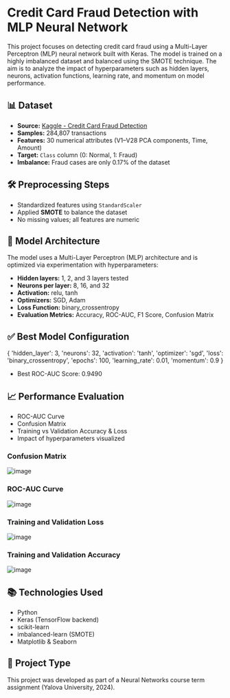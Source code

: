 # Credit Card Fraud Detection with MLP Neural Network

This project focuses on detecting credit card fraud using a Multi-Layer Perceptron (MLP) neural network built with Keras. The model is trained on a highly imbalanced dataset and balanced using the SMOTE technique. The aim is to analyze the impact of hyperparameters such as hidden layers, neurons, activation functions, learning rate, and momentum on model performance.

## 📊 Dataset
- **Source:** [Kaggle - Credit Card Fraud Detection](https://www.kaggle.com/datasets/mlg-ulb/creditcardfraud)
- **Samples:** 284,807 transactions
- **Features:** 30 numerical attributes (V1–V28 PCA components, Time, Amount)
- **Target:** `Class` column (0: Normal, 1: Fraud)
- **Imbalance:** Fraud cases are only 0.17% of the dataset

## 🛠️ Preprocessing Steps

- Standardized features using `StandardScaler`
- Applied **SMOTE** to balance the dataset
- No missing values; all features are numeric

## 🧪 Model Architecture
The model uses a Multi-Layer Perceptron (MLP) architecture and is optimized via experimentation with hyperparameters:
- **Hidden layers:** 1, 2, and 3 layers tested
- **Neurons per layer:** 8, 16, and 32
- **Activation:** relu, tanh
- **Optimizers:** SGD, Adam
- **Loss Function:** binary_crossentropy
- **Evaluation Metrics:** Accuracy, ROC-AUC, F1 Score, Confusion Matrix

## ✅ Best Model Configuration
{
  'hidden_layer': 3,
  'neurons': 32,
  'activation': 'tanh',
  'optimizer': 'sgd',
  'loss': 'binary_crossentropy',
  'epochs': 100,
  'learning_rate': 0.01,
  'momentum': 0.9
}
- Best ROC-AUC Score: 0.9490

## 📈 Performance Evaluation
- ROC-AUC Curve
- Confusion Matrix
- Training vs Validation Accuracy & Loss
- Impact of hyperparameters visualized

### Confusion Matrix
![image](https://github.com/user-attachments/assets/94f13582-1ddd-42a2-bdb8-ad7abe7eda32)

### ROC-AUC Curve
![image](https://github.com/user-attachments/assets/00eef2e0-2d0a-4f3f-babc-8b3c2616be1c)

### Training and Validation Loss
![image](https://github.com/user-attachments/assets/7fd868b0-e8af-42cc-acb9-6b879cdd8bdf)

### Training and Validation Accuracy
![image](https://github.com/user-attachments/assets/9f3afba9-0b16-4945-b725-9ce2530c9cea)


## 📚 Technologies Used
- Python
- Keras (TensorFlow backend)
- scikit-learn
- imbalanced-learn (SMOTE)
- Matplotlib & Seaborn

## 📌 Project Type
This project was developed as part of a Neural Networks course term assignment (Yalova University, 2024).
